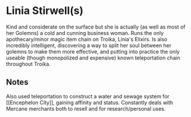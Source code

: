 # Linia Stirwell(s)
Kind and considerate on the surface but she is actually (as well as most of her Golemns) a cold and cunning business woman. Runs the only apothecary/minor magic item chain on Troika, Linia's Elixirs.
Is also incredibly intelligent, discovering a way to split her soul between her golemns to make them more effective, and putting into practice the only useable (though monopolized and expensive) known teleportation chain throughout Troika.

## Notes
Also used teleportation to construct a water and sewage system for [[Encephelon City]], gaining affinity and status.
Constantly deals with Mercane merchants both to resell and for research/personal uses.
